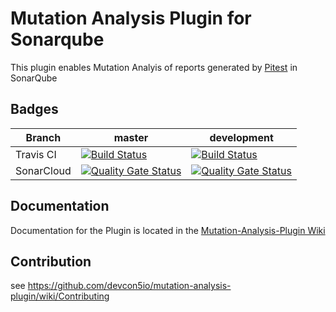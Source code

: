 Mutation Analysis Plugin for Sonarqube
======================================

This plugin enables Mutation Analyis of reports generated by [Pitest](http://pitest.org/) in SonarQube

Badges
------

| Branch           | master                                                                                                                                                                                                              | development                                                                                                                                                                                                                                               |    
|------------------|---------------------------------------------------------------------------------------------------------------------------------------------------------------------------------------------------------------------|-----------------------------------------------------------------------------------------------------------------------------------------------------------------------------------------------------------------------------------------------------------|
| Travis CI        | [![Build Status](https://travis-ci.com/devcon5io/mutation-analysis-plugin.svg?branch=master)](https://travis-ci.com/devcon5io/mutation-analysis-plugin)                                                              | [![Build Status](https://travis-ci.com/devcon5io/mutation-analysis-plugin.svg?branch=development)](https://travis-ci.com/devcon5io/mutation-analysis-plugin)                                                                                              |
| SonarCloud       | [![Quality Gate Status](https://sonarcloud.io/api/project_badges/quality_gate?project=ch.devcon5.sonar%3Amutation-analysis-plugin)](https://sonarcloud.io/dashboard?id=ch.devcon5.sonar%3Amutation-analysis-plugin) | [![Quality Gate Status](https://sonarcloud.io/api/project_badges/quality_gate?project=ch.devcon5.sonar%3Amutation-analysis-plugin&branch=development)](https://sonarcloud.io/dashboard?id=ch.devcon5.sonar%3Amutation-analysis-plugin&branch=development) |


Documentation
-------------
Documentation for the Plugin is located in the [Mutation-Analysis-Plugin Wiki](https://github.com/devcon5io/mutation-analysis-plugin/wiki) 

Contribution
------------
see https://github.com/devcon5io/mutation-analysis-plugin/wiki/Contributing
